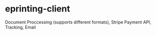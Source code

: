 # eprinting-client
Document Proccessing (supports different formats), 
Stripe Payment API, 
Tracking, 
Email
